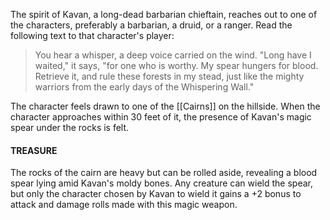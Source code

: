 The spirit of Kavan, a long-dead barbarian chieftain, reaches out to one of the characters, preferably a barbarian, a druid, or a ranger. Read the following text to that character's player:
>You hear a whisper, a deep voice carried on the wind. "Long have I waited," it says, "for one who is worthy. My spear hungers for blood. Retrieve it, and rule these forests in my stead, just like the mighty warriors from the early days of the Whispering Wall."

The character feels drawn to one of the [[Cairns]] on the hillside. When the character approaches within 30 feet of it, the presence of Kavan's magic spear under the rocks is felt.

#### TREASURE
The rocks of the cairn are heavy but can be rolled aside, revealing a blood spear lying amid Kavan's moldy bones. Any creature can wield the spear, but only the character chosen by Kavan to wield it gains a +2 bonus to attack and damage rolls made with this magic weapon.